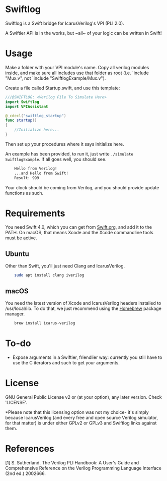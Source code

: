 # Swiftlog
Swiftlog is a Swift bridge for IcarusVerilog's VPI (PLI 2.0).

A Swiftier API is in the works, but ~all~ of your logic can be written in Swift!

# Usage
Make a folder with your VPI module's name. Copy all verilog modules inside, and make sure all includes use that folder as root (i.e. \`include "Mux.v", not \`include "SwiftlogExample/Mux.v").

Create a file called Startup.swift, and use this template:

```swift
///@SWIFTLOG: <Verilog File To Simulate Here>
import Swiftlog
import VPIAssistant

@_cdecl("swiftlog_startup")
func startup()
{
    //Initialize here...
}
```

Then set up your procedures where it says initialize here.

An example has been provided, to run it, just write `./simulate SwiftlogExample`. If all goes well, you should see.

```bash
    Hello from Verilog!
    ...and Hello from Swift!
    Result: 999
```

Your clock should be coming from Verilog, and you should provide update functions as such.


# Requirements
You need Swift 4.0, which you can get from [Swift.org](https://swift.org/download), and add it to the PATH. On macOS, that means Xcode and the Xcode commandline tools must be active.

## Ubuntu
Other than Swift, you'll just need Clang and IcarusVerilog.

```bash
    sudo apt install clang iverilog
```

## macOS
You need the latest version of Xcode and IcarusVerilog headers installed to /usr/local/lib. To do that, we just recommend using the [Homebrew](https://github.com/Homebrew/homebrew/blob/master/share/doc/homebrew/Installation.md) package manager.

```bash
    brew install icarus-verilog
```

# To-do
* Expose arguments in a Swiftier, friendlier way: currently you still have to use the C iterators and such to get your arguments.

# License
GNU General Public License v2 or (at your option), any later version. Check 'LICENSE'.

*Please note that this licensing option was not my choice- it's simply because IcarusVerilog (and every free and open source Verilog simulator, for that matter) is under either GPLv2 or GPLv3 and Swiftlog links against them.

# References
[1] S. Sutherland. The Verilog PLI Handbook: A User's Guide and Comprehensive Reference on the Verilog Programming Language Interface (2nd ed.) 2002666.
